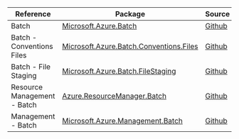 | Reference | Package | Source |
|---|---|---|
|Batch|[Microsoft.Azure.Batch](https://www.nuget.org/packages/Microsoft.Azure.Batch)|[Github](https://github.com/Azure/azure-sdk-for-net/blob/main/sdk/batch/Microsoft.Azure.Batch)|
|Batch - Conventions Files|[Microsoft.Azure.Batch.Conventions.Files](https://www.nuget.org/packages/Microsoft.Azure.Batch.Conventions.Files)|[Github](https://github.com/Azure/azure-sdk-for-net/blob/main/sdk/batch/Microsoft.Azure.Batch.Conventions.Files)|
|Batch - File Staging|[Microsoft.Azure.Batch.FileStaging](https://www.nuget.org/packages/Microsoft.Azure.Batch.FileStaging)|[Github](https://github.com/Azure/azure-sdk-for-net/blob/main/sdk/batch/Microsoft.Azure.Batch.FileStaging)|
|Resource Management - Batch|[Azure.ResourceManager.Batch](https://www.nuget.org/packages/Azure.ResourceManager.Batch)|[Github](https://github.com/Azure/azure-sdk-for-net/blob/main/sdk/batch/Azure.ResourceManager.Batch)|
|Management - Batch|[Microsoft.Azure.Management.Batch](https://www.nuget.org/packages/Microsoft.Azure.Management.Batch)|[Github](https://github.com/Azure/azure-sdk-for-net)|
